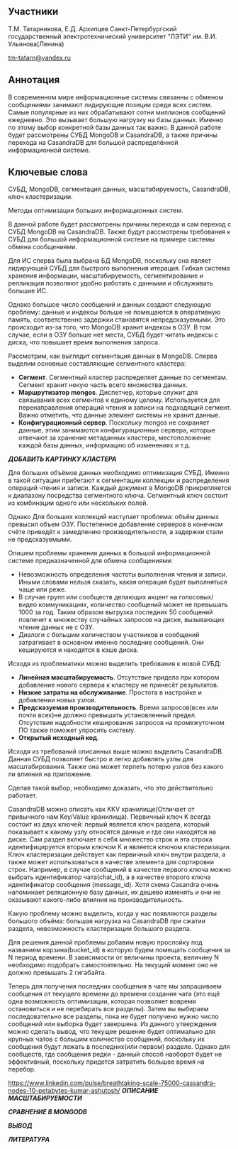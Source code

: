 ﻿## Участники

Т.М. Татарникова, Е.Д. Архипцев
Санкт-Петербургский государственный электротехнический университет
"ЛЭТИ" им. В.И. Ульянова(Ленина)

tm-tatarn@yandex.ru


## Аннотация

В современном мире информационные системы связанны с обменом сообщениями
занимают лидирующие позиции среди всех систем. Самые популярные из них
обрабатывают сотни миллионов сообщений ежедневно. Это вызывает большую
нагрузку на базы данных. Именно по этому выбор конкретной базы данных
так важно. В данной работе будет рассмотрены СУБД MongoDB и CasandraDB,
а также причины перехода на CasandraDB для большой распределённой
информационной системе.

## Ключевые слова

СУБД, MongoDB, сегментация данных, масштабируемость, CasandraDB, ключ 
кластеризации.

Методы оптимизации больших информационных систем.

В данной работе будет рассмотрены причины перехода и сам переход с 
СУБД MongoDB на CasandraDB. Также будут рассмотрены требования к СУБД
для большой информационной системе на примере системы обмена 
сообщениями. 

Для ИС сперва была выбрана БД MongoDB, поскольку она являет лидирующей
СУБД для быстрого выполнения итерация. Гибкая система хранения информации,
масштабируемость, сегментирование и репликация позволяют удобно работать
с данными и обслуживать большие ИС. 

Однако большое число сообщений и данных создают следующую проблему:
данные и индексы больше не помещаются в оперативную память, 
соответственно задержки становятся непредсказуемыми. Это происходит
из-за того, что MongoDB хранит индексы в ОЗУ. В том случае, если в ОЗУ
больше нет места, СУБД будет читать индексы с диска, что повышает
время выполнения запроса.

Рассмотрим, как выглядит сегментация данных в MongoDB. Сперва выделим
основные составляющие сегментного кластера:

- **Сегмент**. Сегментный кластер распределяет данные по сегментам. 
Сегмент хранит некую часть всего множества данных.
- **Маршрутизатор mongos**. Диспетчер, которые служит для связывания
всех сегментов к единому целому. Используется для перенаправления 
операций чтения и записи на подходящий сегмент. Важно отметить, что
данные элемент системы не хранит данные.
- **Конфигурационный сервер**. Поскольку mongos не сохраняет данные, 
этим занимаются конфигурационные сервера, которые отвечают за
хранение метаданных кластера, местоположение каждой базы данных, 
информацию об изменениях и т.д.

*****ДОБАВИТЬ КАРТИНКУ КЛАСТЕРА*****

Для больших объёмов данных необходимо оптимизация СУБД. Именно в такой
ситуации прибегают к сегментации коллекции и
распределения операций чтения и записи. Каждый документ в MongoDB 
прикрепляется к диапазону посредства сегментного ключа. Сегментный
ключ состоит из комбинации одного или нескольких полей. 

Однако Для больших коллекций наступает проблема: объём данных превысил
объем ОЗУ. Постепенное добавление серверов в конечном счёте приведёт к
замедлению производительности, а задержки стали не предсказуемыми.


Опишем проблемы хранения данных в большой информационной системе 
предназначенной для обмена сообщениями:
- Невозможность определения частоты выполнения чтения и записи. Иными
словами нельзя сказать, какая операция будет выполняться чаще или реже.
- В случае групп или сообществ делающих акцент на голосовых/видео
коммуникациях, количество сообщений может не превышать 1000 за год. 
Таким образом выгрузка последних 50 сообщений повлечет к множеству 
случайных запросов на диске, вызывающих чтение данных не с ОЗУ.
- Диалоги с большим количеством участников и сообщений затрагивает
в основном именно последние сообщений. Они кешируются и находятся в
кэше диска.

Исходя из проблематики можно выделить требования к новой СУБД:
- **Линейная масштабируемость**. Отсутствие придела при котором
добавление нового сервера к кластеру не принесёт результатов.
- **Низкие затраты на обслуживание**. Простота в настройке и добавлении
новых узлов.
- **Предсказуемая производительность**. Время запросов(всех или почти
всех)не должно превышать установленный предел. Отсутствие надобности
кеширования запросов на промежуточном ПО также поможет упросить систему.
- **Открытый исходный код**. 
 
Исходя из требований описанных выше можно выделить CasandraDB. Данная
СУБД позволяет быстро и легко добавлять узлы для масштабирования. Также
она может терпеть потерю узлов без какого ли влияния на приложение.

Сделав такой выбор, необходимо доказать, что это действительно работает.

CasandraDB можно описать как KKV хранилище(Отличает от привычного 
нам Key/Value хранилища). Первичный ключ K всегда состоит из двух 
ключей: первый является ключ раздела, который показывает к какому узлу
относятся данные и где они находятся на диске. Сам раздел включает в 
себя множество строк и эта строка идентифицируется вторым ключом K и 
является ключом кластеризации. Ключ кластеризации действует как 
первичный ключ внутри раздела, а также может использоваться в качестве
элемента для сортировки строк. Например, в случае сообщений в качестве
первого ключа можно выбрать идентификатор чата(chat_id), а в качестве 
второго ключа идентификатор сообщения (message_id). Хотя схема 
Casandra очень напоминает реляционную базу данных, их дешево изменять 
и они не оказывают какого-либо влияния на производительность.

Какую проблему можно выделить, когда у нас появляются разделы 
большого объёма: большая нагрузка на CasandraDB при сжатии раздела,
невозможность кластеризации большого раздела.

Для решения данной проблемы добавим новую прослойку под названием
корзина(bucket_id) в которую будем помещать сообщения за N период
времени. В зависимости от величины проекта, величину N необходимо
подобрать самостоятельно. На текущий момент оно не должно превышать
2 гигабайта.

Теперь для получения последних сообщения в чате мы запрашиваем 
сообщения от текущего времени до времени создания чата (это ещё одна
возможность оптимизации, которая позволяет вовремя остановиться и не 
перебирать все разделы). Затем вы выбираем последовательно все разделы,
пока не будет получено нужно число сообщений или выборка будет 
завершена. Из данного утверждения можно сделать вывод, что текущее
решение будет оптимально для крупных чатов с большим количество
сообщений, поскольку их сообщения будут лежать в последних(или первом)
разделе. Однако для сообществ, где сообщения редки - данный способ наоборот
будет не эффективный, поскольку придется затратить большее время на
перебор.

https://www.linkedin.com/pulse/breathtaking-scale-75000-cassandra-nodes-10-petabytes-kumar-ashutosh/
*****ОПИСАНИЕ МАСШТАБИРУЕМОСТИ*****

*****СРАВНЕНИЕ В MONGODB*****

*****ВЫВОД*****

*****ЛИТЕРАТУРА*****


